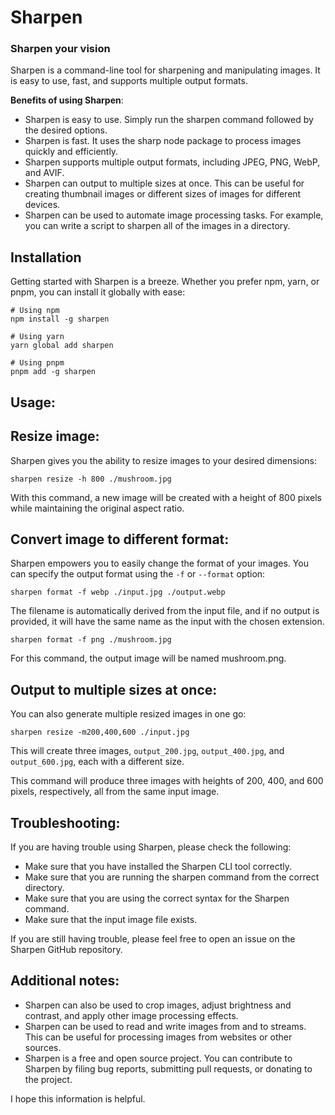 # Sharpen
### Sharpen your vision

Sharpen is a command-line tool for sharpening and manipulating images. It is easy to use, fast, and supports multiple output formats.

**Benefits of using Sharpen**:

- Sharpen is easy to use. Simply run the sharpen command followed by the desired options.
- Sharpen is fast. It uses the sharp node package to process images quickly and efficiently.
- Sharpen supports multiple output formats, including JPEG, PNG, WebP, and AVIF.
- Sharpen can output to multiple sizes at once. This can be useful for creating thumbnail images or different sizes of images for different devices.
- Sharpen can be used to automate image processing tasks. For example, you can write a script to sharpen all of the images in a directory.

## Installation

Getting started with Sharpen is a breeze. Whether you prefer npm, yarn, or pnpm, you can install it globally with ease:

```shell
# Using npm
npm install -g sharpen

# Using yarn
yarn global add sharpen

# Using pnpm
pnpm add -g sharpen
```

## Usage:

## Resize image:
Sharpen gives you the ability to resize images to your desired dimensions:
```shell
sharpen resize -h 800 ./mushroom.jpg
```
With this command, a new image will be created with a height of 800 pixels while maintaining the original aspect ratio.

## Convert image to different format:

Sharpen empowers you to easily change the format of your images. You can specify the output format using the `-f` or `--format` option:

```shell
sharpen format -f webp ./input.jpg ./output.webp
```

The filename is automatically derived from the input file, and if no output is provided, it will have the same name as the input with the chosen extension.

```shell
sharpen format -f png ./mushroom.jpg
```
For this command, the output image will be named mushroom.png.

## Output to multiple sizes at once:
You can also generate multiple resized images in one go:
```shell
sharpen resize -m200,400,600 ./input.jpg
```
This will create three images, `output_200.jpg`, `output_400.jpg`, and `output_600.jpg`, each with a different size.

This command will produce three images with heights of 200, 400, and 600 pixels, respectively, all from the same input image.

## Troubleshooting:

If you are having trouble using Sharpen, please check the following:

- Make sure that you have installed the Sharpen CLI tool correctly.
- Make sure that you are running the sharpen command from the correct directory.
- Make sure that you are using the correct syntax for the Sharpen command.
- Make sure that the input image file exists.

If you are still having trouble, please feel free to open an issue on the Sharpen GitHub repository.

## Additional notes:

- Sharpen can also be used to crop images, adjust brightness and contrast, and apply other image processing effects.
- Sharpen can be used to read and write images from and to streams. This can be useful for processing images from websites or other sources.
- Sharpen is a free and open source project. You can contribute to Sharpen by filing bug reports, submitting pull requests, or donating to the project.
  
I hope this information is helpful.
